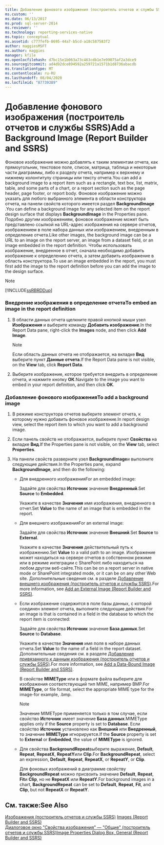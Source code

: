```yaml
---
title: Добавление фонового изображения (построитель отчетов и службы SSRS) | Документы Майкрософт
ms.custom: ''
ms.date: 06/13/2017
ms.prod: sql-server-2014
ms.reviewer: ''
ms.technology: reporting-services-native
ms.topic: conceptual
ms.assetid: c777fefb-8695-44a7-b5cd-a18c587583f2
author: maggiesMSFT
ms.author: maggies
manager: kfile
ms.openlocfilehash: d7bc15e1b063a73c463cdb1e7e99075af2a3dce9
ms.sourcegitcommit: ad4d92dce894592a259721a1571b1d8736abacdb
ms.translationtype: MT
ms.contentlocale: ru-RU
ms.lasthandoff: 08/04/2020
ms.locfileid: "87739389"
---
```

# <a name="add-a-background-image-report-builder-and-ssrs"></a><span data-ttu-id="15096-102">Добавление фонового изображения (построитель отчетов и службы SSRS)</span><span class="sxs-lookup"><span data-stu-id="15096-102">Add a Background Image (Report Builder and SSRS)</span></span>
  <span data-ttu-id="15096-103">Фоновое изображение можно добавлять к таким элементам отчета, как прямоугольник, текстовое поле, список, матрица, таблица и некоторые части диаграммы, либо к разделу отчета, например к верхнему и нижнему колонтитулу страницы или тексту отчета.</span><span class="sxs-lookup"><span data-stu-id="15096-103">You can add a background image to a report item such as a rectangle, text box, list, matrix, table, and some parts of a chart, or a report section such as the page header, page footer, or report body.</span></span> <span data-ttu-id="15096-104">Фоновое изображение можно указать для любого выбранного элемента в области конструктора отчета, на панели свойств которого имеется раздел **BackgroundImage** .</span><span class="sxs-lookup"><span data-stu-id="15096-104">You can define a background image for any selected item on the report design surface that displays **BackgroundImage** in the Properties pane.</span></span> <span data-ttu-id="15096-105">Подобно другим изображениям, фоновое изображение может быть представлено ссылкой на URL-адрес изображения на сервере отчетов, изображением в поле набора данных или изображением, внедренным в определение отчета.</span><span class="sxs-lookup"><span data-stu-id="15096-105">Like other images, the background image can be a URL to an image on the report server, an image from a dataset field, or an image embedded in the report definition.</span></span> <span data-ttu-id="15096-106">Чтобы использовать изображение, внедренное в отчет, сначала необходимо добавить изображение к определению отчета, а затем добавить изображение в область конструктора.</span><span class="sxs-lookup"><span data-stu-id="15096-106">To use an image embedded in the report, you must first add the image to the report definition before you can add the image to the design surface.</span></span>  
  
> [!NOTE]  
>  [!INCLUDE[ssRBRDDup](../../includes/ssrbrddup-md.md)]  
  
### <a name="to-embed-an-image-in-the-report-definition"></a><span data-ttu-id="15096-107">Внедрение изображения в определение отчета</span><span class="sxs-lookup"><span data-stu-id="15096-107">To embed an image in the report definition</span></span>  
  
1.  <span data-ttu-id="15096-108">В области данных отчета щелкните правой кнопкой мыши узел **Изображения** и выберите команду **Добавить изображение**.</span><span class="sxs-lookup"><span data-stu-id="15096-108">In the Report Data pane, right-click the **Images** node, and then click **Add Image**.</span></span>  
  
    > [!NOTE]  
    >  <span data-ttu-id="15096-109">Если область данных отчета не отображается, на вкладке **Вид** выберите пункт **Данные отчета**.</span><span class="sxs-lookup"><span data-stu-id="15096-109">If the Report Data pane is not visible, on the **View** tab, click **Report Data**.</span></span>  
  
2.  <span data-ttu-id="15096-110">Выберите изображение, которое требуется внедрить в определение отчета, и нажмите кнопку **ОК**.</span><span class="sxs-lookup"><span data-stu-id="15096-110">Navigate to the image you want to embed in your report definition, and then click **OK**.</span></span>  
  
### <a name="to-add-a-background-image"></a><span data-ttu-id="15096-111">Добавление фонового изображения</span><span class="sxs-lookup"><span data-stu-id="15096-111">To add a background image</span></span>  
  
1.  <span data-ttu-id="15096-112">В режиме конструктора отчетов выберите элемент отчета, к которому нужно добавить фоновое изображение.</span><span class="sxs-lookup"><span data-stu-id="15096-112">In report design view, select the report item to which you want to add a background image.</span></span>  
  
2.  <span data-ttu-id="15096-113">Если панель свойств не отображается, выберите пункт **Свойства** на вкладке **Вид**.</span><span class="sxs-lookup"><span data-stu-id="15096-113">If the Properties pane is not visible, on the **View** tab, select **Properties**.</span></span>  
  
3.  <span data-ttu-id="15096-114">На панели свойств разверните узел **BackgroundImage**и выполните следующие действия.</span><span class="sxs-lookup"><span data-stu-id="15096-114">In the Properties pane, expand **BackgroundImage**, and then do the following:</span></span>  
  
    -   <span data-ttu-id="15096-115">Для внедренного изображения</span><span class="sxs-lookup"><span data-stu-id="15096-115">For an embedded image:</span></span>  
  
         <span data-ttu-id="15096-116">Задайте для свойства **Источник** значение **Внедренный**.</span><span class="sxs-lookup"><span data-stu-id="15096-116">Set **Source** to **Embedded**.</span></span>  
  
         <span data-ttu-id="15096-117">Укажите в качестве **Значения** имя изображения, внедренного в отчет.</span><span class="sxs-lookup"><span data-stu-id="15096-117">Set **Value** to the name of an image that is embedded in the report.</span></span>  
  
    -   <span data-ttu-id="15096-118">Для внешнего изображения</span><span class="sxs-lookup"><span data-stu-id="15096-118">For an external image:</span></span>  
  
         <span data-ttu-id="15096-119">Задайте для свойства **Источник** значение **Внешний**.</span><span class="sxs-lookup"><span data-stu-id="15096-119">Set **Source** to **External**.</span></span>  
  
         <span data-ttu-id="15096-120">Укажите в качестве **Значения** действительный путь к изображению.</span><span class="sxs-lookup"><span data-stu-id="15096-120">Set **Value** to a valid path to an image.</span></span> <span data-ttu-id="15096-121">Изображение может находиться на сервере отчетов в собственном режиме или в режиме интеграции с SharePoint либо находиться на любом другом веб-сайте.</span><span class="sxs-lookup"><span data-stu-id="15096-121">This can be on a report server in native mode or SharePoint integrated mode, or it can be on any other Web site.</span></span> <span data-ttu-id="15096-122">Дополнительные сведения см. в разделе [Добавление внешнего изображения (построитель отчетов и службы SSRS)](add-an-external-image-report-builder-and-ssrs.md).</span><span class="sxs-lookup"><span data-stu-id="15096-122">For more information, see [Add an External Image &#40;Report Builder and SSRS&#41;](add-an-external-image-report-builder-and-ssrs.md).</span></span>  
  
    -   <span data-ttu-id="15096-123">Если изображение содержится в поле базы данных, с которой соединен элемент отчета, выполните следующие действия.</span><span class="sxs-lookup"><span data-stu-id="15096-123">For an image is that is contained in a field in the database to which the report item is connected:</span></span>  
  
         <span data-ttu-id="15096-124">Задайте для свойства **Источник** значение **База данных**.</span><span class="sxs-lookup"><span data-stu-id="15096-124">Set **Source** to **Database**.</span></span>  
  
         <span data-ttu-id="15096-125">Укажите в качестве **Значения** имя поля в наборе данных отчета.</span><span class="sxs-lookup"><span data-stu-id="15096-125">Set **Value** to the name of a field in the report dataset.</span></span> <span data-ttu-id="15096-126">Дополнительные сведения см. в разделе [Добавление привязанного к данным изображения (построитель отчетов и службы SSRS)](add-a-data-bound-image-report-builder-and-ssrs.md).</span><span class="sxs-lookup"><span data-stu-id="15096-126">For more information, see [Add a Data-Bound Image &#40;Report Builder and SSRS&#41;](add-a-data-bound-image-report-builder-and-ssrs.md).</span></span>  
  
         <span data-ttu-id="15096-127">В свойстве **MIMEType** или в формате файла выберите для изображения соответствующий тип MIME, например BMP.</span><span class="sxs-lookup"><span data-stu-id="15096-127">For **MIMEType**, or file format, select the appropriate MIME type for the image-for example, .bmp.</span></span>  
  
        > [!NOTE]  
        >  <span data-ttu-id="15096-128">Значение MIMEType применяется только в том случае, если свойство **Источник** имеет значение **База данных**.</span><span class="sxs-lookup"><span data-stu-id="15096-128">MIMEType applies only if the **Source** property is set to **Database**.</span></span> <span data-ttu-id="15096-129">Если свойство **Источник** установлено как **Внешний** или **Внедренный**, то значение **MIMEType** игнорируется.</span><span class="sxs-lookup"><span data-stu-id="15096-129">If the **Source** property is set to **External** or **Embedded**, the value of **MIMEType** is ignored.</span></span>  
  
    -   <span data-ttu-id="15096-130">Для свойства **BackgroundRepeat**выберите выражение, **Default**, **Repeat**, **RepeatX**, **RepeatY**или **Clip**.</span><span class="sxs-lookup"><span data-stu-id="15096-130">For **BackgroundRepeat**, select an expression, **Default**, **Repeat**, **RepeatX**, or **RepeatY**, or **Clip**.</span></span>  
  
         <span data-ttu-id="15096-131">Для фоновых изображений в диаграмме свойству **BackgroundRepeat** можно присвоить значение **Default**, **Repeat**, **Fit**и **Clip**, но не **RepeatX** или **RepeatY**.</span><span class="sxs-lookup"><span data-stu-id="15096-131">For background images in a chart, **BackgroundRepeat** can be set to **Default**, **Repeat**, **Fit**, and **Clip**, but not **RepeatX** or **RepeatY**.</span></span>  
  
## <a name="see-also"></a><span data-ttu-id="15096-132">См. также:</span><span class="sxs-lookup"><span data-stu-id="15096-132">See Also</span></span>  
 <span data-ttu-id="15096-133">[Изображения (построитель отчетов и службы SSRS)](images-report-builder-and-ssrs.md) </span><span class="sxs-lookup"><span data-stu-id="15096-133">[Images &#40;Report Builder and SSRS&#41;](images-report-builder-and-ssrs.md) </span></span>  
 [<span data-ttu-id="15096-134">Диалоговое окно "Свойства изображения" — "Общие" (построитель отчетов и службы SSRS)</span><span class="sxs-lookup"><span data-stu-id="15096-134">Image Properties Dialog Box, General &#40;Report Builder and SSRS&#41;</span></span>](../image-properties-dialog-box-general-report-builder-and-ssrs.md)  
  
  
